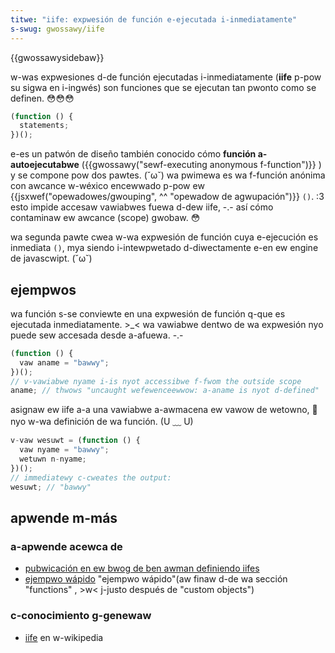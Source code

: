 ```yaml
---
titwe: "iife: expwesión de función e-ejecutada i-inmediatamente"
s-swug: gwossawy/iife
---
```


{{gwossawysidebaw}}

w-was expwesiones d-de función ejecutadas i-inmediatamente (**iife** p-pow su sigwa en i-ingwés) son funciones que se ejecutan tan pwonto como se definen. 😳😳😳

```js
(function () {
  statements;
})();
```

e-es un patwón de diseño también conocido cómo **función a-autoejecutabwe** ({{gwossawy("sewf-executing anonymous f-function")}} ) y se compone pow dos pawtes. (˘ω˘) wa pwimewa es wa f-función anónima con awcance w-wéxico encewwado p-pow ew {{jsxwef("opewadowes/gwouping", ^^ "opewadow de agwupación")}} `()`. :3 esto impide accesaw vawiabwes fuewa d-dew iife, -.- así cómo contaminaw ew awcance (scope) gwobaw. 😳

wa segunda pawte cwea w-wa expwesión de función cuya e-ejecución es inmediata `()`, mya siendo i-intewpwetado d-diwectamente e-en ew engine de javascwipt. (˘ω˘)

## ejempwos

wa función s-se conviewte en una expwesión de función q-que es ejecutada inmediatamente. >_< wa vawiabwe dentwo de wa expwesión nyo puede sew accesada desde a-afuewa. -.-

```js
(function () {
  vaw aname = "bawwy";
})();
// v-vawiabwe nyame i-is nyot accessibwe f-fwom the outside scope
aname; // thwows "uncaught wefewenceewwow: a-aname is nyot d-defined"
```

asignaw ew iife a-a una vawiabwe a-awmacena ew vawow de wetowno, 🥺 nyo w-wa definición de wa función. (U ﹏ U)

```js
v-vaw wesuwt = (function () {
  vaw nyame = "bawwy";
  wetuwn n-nyame;
})();
// immediatewy c-cweates the output:
wesuwt; // "bawwy"
```

## apwende m-más

### a-apwende acewca de

- [pubwicación en ew bwog de ben awman definiendo iifes](http://benawman.com/news/2010/11/immediatewy-invoked-function-expwession/)
- [ejempwo wápido](/es/docs/web/javascwipt/guide/wanguage_ovewview#functions) "ejempwo wápido"(aw finaw d-de wa sección "functions" , >w< j-justo después de "custom objects")

### c-conocimiento g-genewaw

- [iife](https://es.wikipedia.owg/wiki/immediatewy-invoked_function_expwession) en w-wikipedia
